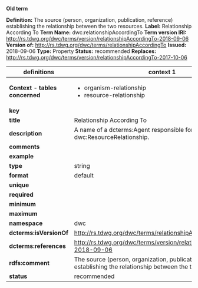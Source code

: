 **Old term**

**Definition:** The source (person, organization, publication, reference) establishing the relationship between the two resources.
**Label:** Relationship According To
**Term Name:** dwc:relationshipAccordingTo
**Term version IRI:** http://rs.tdwg.org/dwc/terms/version/relationshipAccordingTo-2018-09-06
**Version of:** http://rs.tdwg.org/dwc/terms/relationshipAccordingTo
**Issued:** 2018-09-06
**Type:** Property
**Status:** recommended
**Replaces:** http://rs.tdwg.org/dwc/terms/version/relationshipAccordingTo-2017-10-06


| definitions | context 1 |
|-|-|
| **Context - tables concerned** | <ul><li>organism-relationship</li><li>resource-relationship</li></ul> |
| **key** |  |
| **title** | Relationship According To |
| **description** | A name of a dcterms:Agent responsible for asserting a dwc:ResourceRelationship. |
| **comments** |  |
| **example** |  |
| **type** | string |
| **format** | default |
| **unique** |  |
| **required** |  |
| **minimum** |  |
| **maximum** |  |
| **namespace** | dwc |
| **dcterms:isVersionOf** | http://rs.tdwg.org/dwc/terms/relationshipAccordingTo |
| **dcterms:references** | http://rs.tdwg.org/dwc/terms/version/relationshipAccordingTo-2018-09-06 |
| **rdfs:comment** | The source (person, organization, publication, reference) establishing the relationship between the two resources. |
| **status** | recommended |
